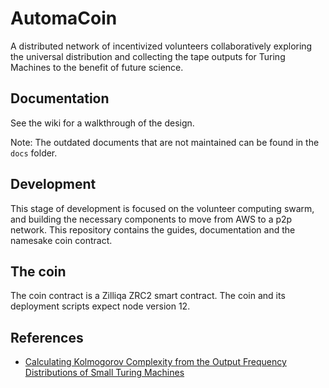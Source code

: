 # AutomaCoin

A distributed network of incentivized volunteers collaboratively exploring the universal distribution and collecting the tape outputs for Turing Machines to the benefit of future science.

## Documentation
See the wiki for a walkthrough of the design.

Note: The outdated documents that are not maintained can be found in the `docs` folder.

## Development
This stage of development is focused on the volunteer computing swarm, and building the necessary components to move from AWS to a p2p network. This repository contains the guides, documentation and the namesake coin contract.
## The coin
The coin contract is a Zilliqa ZRC2 smart contract. The coin and its deployment scripts expect node version 12.


## References

* [
Calculating Kolmogorov Complexity from the Output Frequency Distributions of Small Turing Machines](https://arxiv.org/abs/1211.1302)
